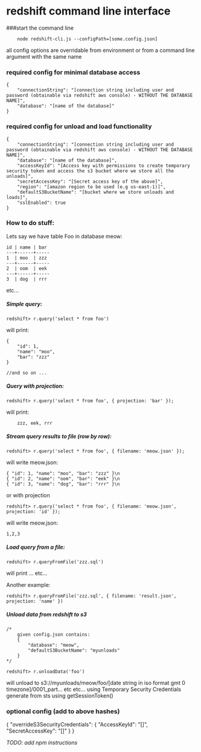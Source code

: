 redshift command line interface
===============================

###start the command line
```
	node redshift-cli.js --configPath=[some.config.json]
```
all config options are overridable from environment or from a command line argument with the same name
### required config for minimal database access
```
{
	"connectionString": "[connection string including user and password (obtainable via redshift aws console) - WITHOUT THE DATABASE NAME]",
	"database": "[name of the database]"
}
```
### required config for unload and load functionality
```
{
	"connectionString": "[connection string including user and password (obtainable via redshift aws console) - WITHOUT THE DATABASE NAME]",
	"database": "[name of the database]",
	"accessKeyId": "[Access key with permissions to create temporary security token and access the s3 bucket where we store all the unloads]", 
	"secretAccessKey": "[Secret access key of the above]",	
	"region": "[amazon region to be used (e.g us-east-1)]",
	"defaultS3BucketName": "[bucket where we store unloads and loads]",	
	"sslEnabled": true	
}
```
### How to do stuff:
Lets say we have table Foo in database meow:
```
id | name | bar
---+------+-----
1  | moo  | zzz
---+------+-----
2  | oom  | eek
---+------+-----
3  | dog  | rrr
```

etc...

##### Simple query:
```
redshift> r.query('select * from foo')
```
will print:
```
{
	"id": 1,
	"name": "moo",
	"bar": "zzz"
}

//and so on ...
```
##### Query with projection:
```
redshift> r.query('select * from foo', { projection: 'bar' });
```
will print:
```
	zzz, eek, rrr
```
##### Stream query results to file (row by row):
```
redshift> r.query('select * from foo', { filename: 'meow.json' });
```
will write meow.json:
```
{ "id": 1, "name": "moo", "bar": "zzz" }\n
{ "id": 2, "name": "oom", "bar": "eek" }\n
{ "id": 3, "name": "dog", "bar": "rrr" }\n
```
or with projection
```
redshift> r.query('select * from foo', { filename: 'meow.json', projection: 'id' });
```
will write meow.json:
```
1,2,3
```
##### Load query from a file:
```
redshift> r.queryFromFile('zzz.sql')
```
will print ... etc...

Another example:
```
redshift> r.queryFromFile('zzz.sql', { filename: 'result.json', projection: 'name' })
```
##### Unload data from redshift to s3
```
/*
	given config.json contains: 
	{ 
		"database": "meow",
		"defaultS3BucketName": "myunloads"
	}
*/

redshift> r.unloadData('foo')
```
will unload to s3://myunloads/meow/foo/[date string in iso format gmt 0 timezone]/0001_part... etc etc... 
using Temporary Security Credentials generate from sts using getSessionToken()


### optional config (add to above hashes)
{
	"overrideS3SecurityCredentials": {
		"AccessKeyId": "[]",
		"SecretAccessKey": "[]"
	}
}





*TODO: add npm instructions*